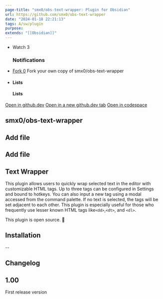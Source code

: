```yaml
---
page-title: "smx0/obs-text-wrapper: Plugin for Obsidian"
url: https://github.com/smx0/obs-text-wrapper
date: "2024-01-18 22:21:13"
tags: A/sw/plugin
purpose:
extends: "[[Obsidian]]"
---
```


-   Watch 3
    
    ### Notifications
    
-   [Fork 0](https://github.com/smx0/obs-text-wrapper/fork) Fork your own copy of smx0/obs-text-wrapper
    
-   #### Lists
    
    #### Lists
    

[Open in github.dev](https://github.dev/) [Open in a new github.dev tab](https://github.dev/) [Open in codespace](https://github.com/codespaces/new/smx0/obs-text-wrapper?resume=1)

## smx0/obs-text-wrapper

## Add file

## Add file

## Text Wrapper

This plugin allows users to quickly wrap selected text in the editor with customizable HTML tags. Up to three tags can be configured in Settings and bound to hotkeys. You can also input a new tag using a modal accessed from the command palette. If no text is selected, the tags will be set adjacent to each other. This plugin is especially useful for those who frequently use lesser known HTML tags like`<dd>`,`<dt>`, and `<dl>`.

This plugin is open source. 🎉

## Installation

\--

## Changelog

## 1.00

First release version